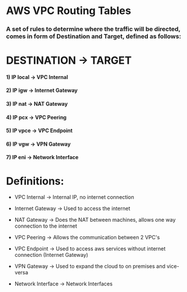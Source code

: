 # AWS VPC Routing Tables

### A set of rules to determine where the traffic will be directed, comes in form of Destination and Target, defined as follows:

# DESTINATION -> TARGET

#### 1) IP local -> VPC Internal

#### 2) IP igw -> Internet Gateway

#### 3) IP nat -> NAT Gateway

#### 4) IP pcx -> VPC Peering

#### 5) IP vpce -> VPC Endpoint

#### 6) IP vgw -> VPN Gateway

#### 7) IP eni -> Network Interface

# Definitions:

 - VPC Internal -> Internal IP, no internet connection

 - Internet Gateway -> Used to access the internet

 - NAT Gateway -> Does the NAT between machines, allows one way connection to the internet

 - VPC Peering -> Allows the communication between 2 VPC's

 - VPC Endpoint -> Used to access aws services without internet connection (Internet Gateway)

 - VPN Gateway -> Used to expand the cloud to on premises and vice-versa

 - Network Interface -> Network Interfaces
